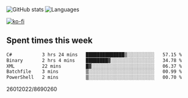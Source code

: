 ![GitHub stats](https://github-readme-stats.vercel.app/api?username=emipa606&theme=github_dark&show_icons=true) 
![Languages](https://github-readme-stats.vercel.app/api/top-langs/?username=emipa606&theme=github_dark&layout=compact)

[![ko-fi](https://ko-fi.com/img/githubbutton_sm.svg)](https://ko-fi.com/G2G55DDYD)

## Spent times this week
<!--START_SECTION:waka-->

```txt
C#           3 hrs 24 mins   ██████████████▒░░░░░░░░░░   57.15 %
Binary       2 hrs 4 mins    ████████▓░░░░░░░░░░░░░░░░   34.78 %
XML          22 mins         █▓░░░░░░░░░░░░░░░░░░░░░░░   06.37 %
Batchfile    3 mins          ▒░░░░░░░░░░░░░░░░░░░░░░░░   00.99 %
PowerShell   2 mins          ▒░░░░░░░░░░░░░░░░░░░░░░░░   00.70 %
```

<!--END_SECTION:waka-->


26012022/8690260
